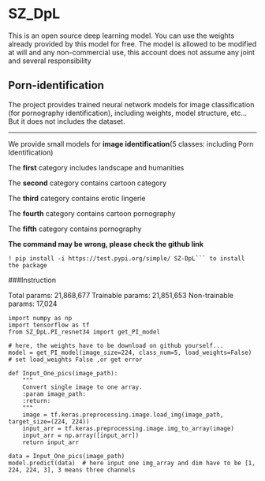 # SZ_DpL
This is an open source deep learning model. You can use the weights already provided by this model for free.
The model is allowed to be modified at will and any non-commercial use, this account does not assume any joint and several responsibility

## Porn-identification
The project provides trained neural network models for image classification (for pornography identification), including weights, model structure, etc...  But it does not includes the dataset.



****


We provide small models for **image identification**(5 classes: including Porn Identification)

The **first** category includes landscape and humanities

The **second** category contains cartoon category

The **third** category contains erotic lingerie

The **fourth** category contains cartoon pornography

The **fifth** category contains pornography

**The command may be wrong, please check the github link**

```
! pip install -i https://test.pypi.org/simple/ SZ-DpL``` to install the package
```

###Instruction

Total params: 21,868,677
Trainable params: 21,851,653
Non-trainable params: 17,024
```
import numpy as np
import tensorflow as tf
from SZ_DpL.PI_resnet34 import get_PI_model

# here, the weights have to be download on github yourself...
model = get_PI_model(image_size=224, class_num=5, load_weights=False)  # set load_weights False ,or get error

def Input_One_pics(image_path):
    """
    Convert single image to one array.
    :param image_path:
    :return:
    """
    image = tf.keras.preprocessing.image.load_img(image_path, target_size=(224, 224))
    input_arr = tf.keras.preprocessing.image.img_to_array(image)
    input_arr = np.array([input_arr])
    return input_arr
   
data = Input_One_pics(image_path)
model.predict(data)  # here input one img_array and dim have to be [1, 224, 224, 3], 3 means three channels   
```

